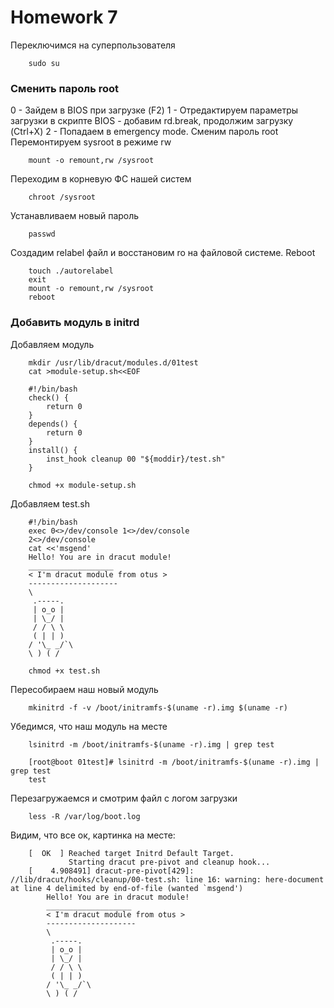 # **Homework 7**
Переключимся на суперпользователя
```
    sudo su
```

### **Сменить пароль root**
0 - Зайдем в BIOS при загрузке (F2)
1 - Отредактируем параметры загрузки в скрипте BIOS - добавим rd.break, продолжим загрузку (Ctrl+X)
2 - Попадаем в emergency mode. Сменим пароль root
Перемонтируем sysroot в режиме rw
```
    mount -o remount,rw /sysroot   
```
Переходим в корневую ФС нашей систем
```
    chroot /sysroot
```
Устанавливаем новый пароль
```
    passwd
```
Создадим relabel файл и восстановим ro на файловой системе. Reboot
```
    touch ./autorelabel
    exit
    mount -o remount,rw /sysroot
    reboot
```
### **Добавить модуль в initrd** 
Добавляем модуль
```
    mkdir /usr/lib/dracut/modules.d/01test
    cat >module-setup.sh<<EOF
```
```
    #!/bin/bash
    check() {
        return 0
    }
    depends() {
        return 0
    }
    install() {
        inst_hook cleanup 00 "${moddir}/test.sh"
    }
```
```
    chmod +x module-setup.sh
```
Добавляем test.sh
```
    #!/bin/bash
    exec 0<>/dev/console 1<>/dev/console
    2<>/dev/console
    cat <<'msgend'
    Hello! You are in dracut module!
    ___________________
    < I'm dracut module from otus >
    --------------------
    \
     .-----.
     | o_o |
     | \_/ |
     / / \ \
     ( | | )
    / '\_ _/`\
    \ ) ( /
```
```
    chmod +x test.sh
```
Пересобираем наш новый модуль
```
    mkinitrd -f -v /boot/initramfs-$(uname -r).img $(uname -r)
```
Убедимся, что наш модуль на месте
```
    lsinitrd -m /boot/initramfs-$(uname -r).img | grep test
```
```
    [root@boot 01test]# lsinitrd -m /boot/initramfs-$(uname -r).img | grep test
    test
```
Перезагружаемся и смотрим файл с логом загрузки
```
    less -R /var/log/boot.log
```
Видим, что все ок, картинка на месте:
```
    [  OK  ] Reached target Initrd Default Target.
             Starting dracut pre-pivot and cleanup hook...
    [    4.908491] dracut-pre-pivot[429]: //lib/dracut/hooks/cleanup/00-test.sh: line 16: warning: here-document at line 4 delimited by end-of-file (wanted `msgend')
        Hello! You are in dracut module!
        ___________________
        < I'm dracut module from otus >
        --------------------
        \
         .-----.
         | o_o |
         | \_/ |
         / / \ \
         ( | | )
        / '\_ _/`\
        \ ) ( /
```

